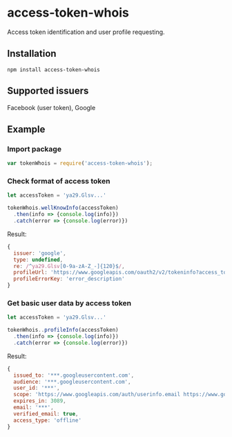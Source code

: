 # access-token-whois
Access token identification and user profile requesting.

## Installation
```
npm install access-token-whois
```

## Supported issuers
Facebook (user token), Google

## Example
### Import package
```javascript
var tokenWhois = require('access-token-whois');
```

### Check format of access token
```javascript
let accessToken = 'ya29.Glsv...'

tokenWhois.wellKnowInfo(accessToken)
  .then(info => {console.log(info)})
  .catch(error => {console.log(error)})
```

Result:

```javascript
{
  issuer: 'google',
  type: undefined,
  re: /^ya29.Glsv[0-9a-zA-Z_-]{120}$/,
  profileUrl: 'https://www.googleapis.com/oauth2/v2/tokeninfo?access_token=%s',
  profileErrorKey: 'error_description'
}
```

### Get basic user data by access token
```javascript
let accessToken = 'ya29.Glsv...'

tokenWhois..profileInfo(accessToken)
  .then(info => {console.log(info)})
  .catch(error => {console.log(error)})
```

Result:

```javascript
{
  issued_to: '***.googleusercontent.com',
  audience: '***.googleusercontent.com',
  user_id: '***',
  scope: 'https://www.googleapis.com/auth/userinfo.email https://www.googleapis.com/auth/plus.me ***',
  expires_in: 3089,
  email: '***',
  verified_email: true,
  access_type: 'offline'
}
```